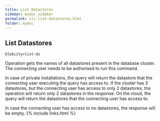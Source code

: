 ```yaml
---
title: List Datastores
sidebar: mydoc_sidebar
permalink: cli-list-datastores.html
folder: mydoc
---
```


## List Datastores

```
blobcity>list-ds
```

Operation gets the names of all datastores present in the database cluster. The connecting user needs to be authorised to run this command.

In case of private installations, the query will return the datastore that the connecting user executing the query has access to. If the cluster has 3 datastores, but the connecting user has access to only 2 datastores, the operation will return only 2 datastores in the response. On the cloud, the query will return the datastores that the connecting user has access to.

In case the connecting user has access to no datastores, the response will be empty.
{% include links.html %}
